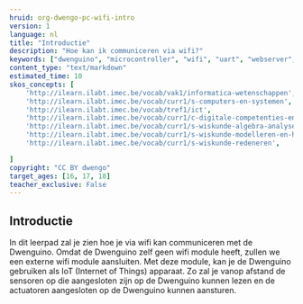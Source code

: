 ```yaml
---
hruid: org-dwengo-pc-wifi-intro
version: 1
language: nl
title: "Introductie"
description: "Hoe kan ik communiceren via wifi?"
keywords: ["dwenguino", "microcontroller", "wifi", "uart", "webserver", "web", "internet"]
content_type: "text/markdown"
estimated_time: 10
skos_concepts: [
    'http://ilearn.ilabt.imec.be/vocab/vak1/informatica-wetenschappen', 
    'http://ilearn.ilabt.imec.be/vocab/curr1/s-computers-en-systemen',
    'http://ilearn.ilabt.imec.be/vocab/tref1/ict',
    'http://ilearn.ilabt.imec.be/vocab/curr1/c-digitale-competenties-en-mediawijsheid',
    'http://ilearn.ilabt.imec.be/vocab/curr1/s-wiskunde-algebra-analyse',
    'http://ilearn.ilabt.imec.be/vocab/curr1/s-wiskunde-modelleren-en-heuristiek',
    'http://ilearn.ilabt.imec.be/vocab/curr1/s-wiskunde-redeneren',

]
copyright: "CC BY dwengo"
target_ages: [16, 17, 18]
teacher_exclusive: False
---
```


## Introductie

In dit leerpad zal je zien hoe je via wifi kan communiceren met de Dwenguino. Omdat de Dwenguino zelf geen wifi module heeft, zullen we een externe wifi module aansluiten. Met deze module, kan je de Dwenguino gebruiken als IoT (Internet of Things) apparaat. Zo zal je vanop afstand de sensoren op die aangesloten zijn op de Dwenguino kunnen lezen en de actuatoren aangesloten op de Dwenguino kunnen aansturen. 

